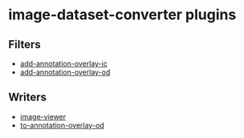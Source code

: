 # image-dataset-converter plugins
## Filters
* [add-annotation-overlay-ic](add-annotation-overlay-ic.md)
* [add-annotation-overlay-od](add-annotation-overlay-od.md)

## Writers
* [image-viewer](image-viewer.md)
* [to-annotation-overlay-od](to-annotation-overlay-od.md)
